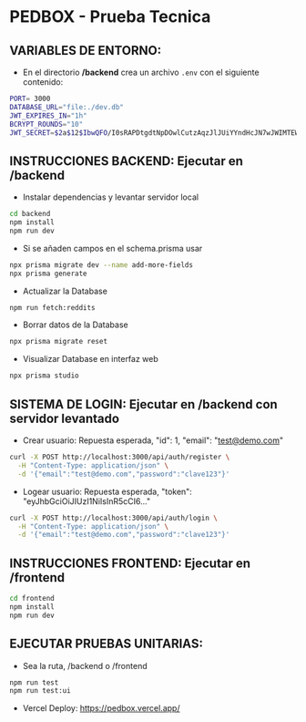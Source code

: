 # PEDBOX - Prueba Tecnica

## VARIABLES DE ENTORNO:
- En el directorio **/backend** crea un archivo `.env` con el siguiente contenido:
```bash
PORT= 3000
DATABASE_URL="file:./dev.db"
JWT_EXPIRES_IN="1h"
BCRYPT_ROUNDS="10"
JWT_SECRET=$2a$12$IbwQFO/I0sRAPDtgdtNpDOwlCutzAqzJlJUiYYndHcJN7wJWIMTEW
```
## INSTRUCCIONES BACKEND: Ejecutar en /backend
- Instalar dependencias y levantar servidor local
```bash
cd backend
npm install
npm run dev
```
- Si se añaden campos en el schema.prisma usar
```bash
npx prisma migrate dev --name add-more-fields
npx prisma generate
```
- Actualizar la Database
```bash
npm run fetch:reddits
```
- Borrar datos de la Database
```bash
npx prisma migrate reset
```
- Visualizar Database en interfaz web
```bash
npx prisma studio
```

## SISTEMA DE LOGIN: Ejecutar en /backend con servidor levantado
- Crear usuario: Repuesta esperada, "id": 1, "email": "test@demo.com"
```bash
curl -X POST http://localhost:3000/api/auth/register \
  -H "Content-Type: application/json" \
  -d '{"email":"test@demo.com","password":"clave123"}'
```
- Logear usuario: Repuesta esperada, "token": "eyJhbGciOiJIUzI1NiIsInR5cCI6..."
```bash
curl -X POST http://localhost:3000/api/auth/login \
  -H "Content-Type: application/json" \
  -d '{"email":"test@demo.com","password":"clave123"}'
```

## INSTRUCCIONES FRONTEND: Ejecutar en /frontend
```bash
cd frontend
npm install
npm run dev
```

## EJECUTAR PRUEBAS UNITARIAS:
- Sea la ruta, /backend o /frontend
```bash
npm run test
npm run test:ui
```
- Vercel Deploy: https://pedbox.vercel.app/